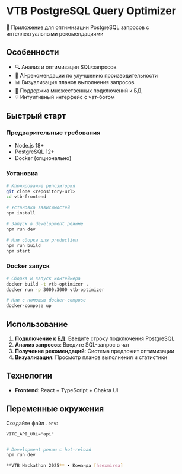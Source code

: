 # VTB PostgreSQL Query Optimizer

🚀 Приложение для оптимизации PostgreSQL запросов с интеллектуальными рекомендациями

## Особенности

- 🔍 Анализ и оптимизация SQL-запросов
- 🤖 AI-рекомендации по улучшению производительности
- 📊 Визуализация планов выполнения запросов
- 🔗 Поддержка множественных подключений к БД
- 💡 Интуитивный интерфейс с чат-ботом

## Быстрый старт

### Предварительные требования

- Node.js 18+
- PostgreSQL 12+
- Docker (опционально)

### Установка

```bash
# Клонирование репозитория
git clone <repository-url>
cd vtb-frontend

# Установка зависимостей
npm install

# Запуск в development режиме
npm run dev

# Или сборка для production
npm run build
npm start
```

### Docker запуск

```bash
# Сборка и запуск контейнера
docker build -t vtb-optimizer .
docker run -p 3000:3000 vtb-optimizer

# Или с помощью docker-compose
docker-compose up
```

## Использование

1. **Подключение к БД**: Введите строку подключения PostgreSQL
2. **Анализ запросов**: Введите SQL-запрос в чат
3. **Получение рекомендаций**: Система предложит оптимизации
4. **Визуализация**: Просмотр планов выполнения и статистики

## Технологии

- **Frontend**: React + TypeScript + Chakra UI

## Переменные окружения

Создайте файл `.env`:

```env
VITE_API_URL="api"
```

```bash

# Development режим с hot-reload
npm run dev

**VTB Hackathon 2025** • Команда [hsexmirea]